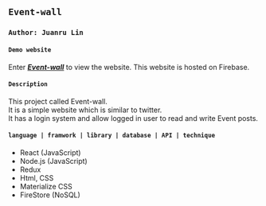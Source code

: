 ## `Event-wall`

### `Author: Juanru Lin`

#### `Demo website`
Enter ***[Event-wall](https://events-wall.firebaseapp.com/)*** to view the website.
This website is hosted on Firebase.

#### `Description`
This project called Event-wall. </br>
It is a simple website which is similar to twitter. </br> 
It has a login system and allow logged in user to read and write Event posts. 


#### `language | framwork | library | database | API | technique`
- React (JavaScript)
- Node.js (JavaScript)
- Redux
- Html, CSS
- Materialize CSS
- FireStore (NoSQL) 

